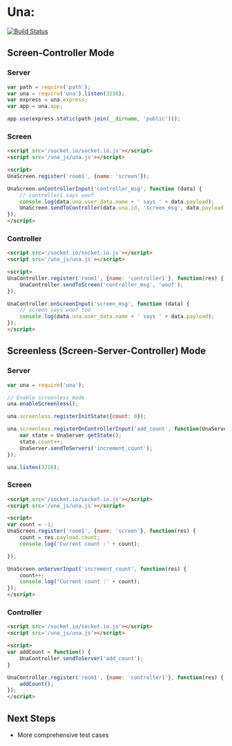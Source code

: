 # Una: 

[![Build Status](https://travis-ci.org/soedar/una.png)](https://travis-ci.org/soedar/una)

## Screen-Controller Mode

### Server
```javascript
var path = require('path');
var una = require('una').listen(3216);
var express = una.express;
var app = una.app;

app.use(express.static(path.join(__dirname, 'public')));
```

### Screen
```html
<script src='/socket.io/socket.io.js'></script>
<script src='/una_js/una.js'></script>

<script>
UnaScreen.register('room1', {name: 'screen'});

UnaScreen.onControllerInput('controller_msg', function (data) {
    // controller1 says woof
    console.log(data.una.user_data.name + ' says ' + data.payload);
    UnaScreen.sendToController(data.una.id, 'screen_msg', data.payload + ' you too!');
});
</script>
```

### Controller
```html
<script src='/socket.io/socket.io.js'></script>
<script src='/una_js/una.js'></script>

<script>
UnaController.register('room1', {name: 'controller1'}, function(res) {
    UnaController.sendToScreen('controller_msg', 'woof');
});

UnaController.onScreenInput('screen_msg', function (data) {
    // screen says woof too
    console.log(data.una.user_data.name + ' says ' + data.payload);
});
</script>
```

## Screenless (Screen-Server-Controller) Mode

### Server
```javascript
var una = require('una');

// Enable screenless mode
una.enableScreenless();

una.screenless.registerInitState({count: 0});

una.screenless.registerOnControllerInput('add_count', function(UnaServer, una_header, payload) {
    var state = UnaServer.getState();
    state.count++;
    UnaServer.sendToServers('increment_count'); 
});

una.listen(3216);
```

### Screen
```html
<script src='/socket.io/socket.io.js'></script>
<script src='/una_js/una.js'></script>

<script>
var count = -1;
UnaScreen.register('room1', {name: 'screen'}, function(res) {
    count = res.payload.count;
    console.log('Current count :' + count);

});

UnaScreen.onServerInput('increment_count', function(res) {
    count++;
    console.log('Current count :' + count);
});
</script>
```

### Controller
```html
<script src='/socket.io/socket.io.js'></script>
<script src='/una_js/una.js'></script>

<script>
var addCount = function() {
    UnaController.sendToServer('add_count');
}

UnaController.register('room1', {name: 'controller1'}, function(res) {
    addCount();
});
</script>
```

## Next Steps
- More comprehensive test cases